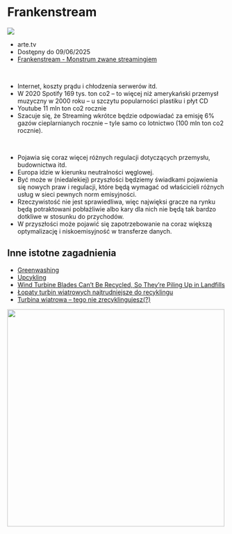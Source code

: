 # Frankenstream

<img src="https://api-cdn.arte.tv/img/v2/image/zk79nSggvhMXX5vWRMkH3E/325x183?type=TEXT">

* arte.tv
* Dostępny do 09/06/2025
* [Frankenstream - Monstrum zwane streamingiem](https://www.arte.tv/pl/videos/102810-001-A/frankenstream/)

<br>

* Internet, koszty prądu i chłodzenia serwerów itd.
* W 2020 Spotify 169 tys. ton co2 – to więcej niż amerykański przemysł muzyczny w 2000 roku – u szczytu popularności plastiku i płyt CD 
* Youtube 11 mln ton co2 rocznie
* Szacuje się, że Streaming wkrótce będzie odpowiadać za emisję 6% gazów cieplarnianych rocznie – tyle samo co
  lotnictwo (100 mln ton co2 rocznie).

<br>

* Pojawia się coraz więcej różnych regulacji dotyczących przemysłu, budownictwa itd.
* Europa idzie w kierunku neutralności węglowej.
* Być może w (niedalekiej) przyszłości będziemy świadkami pojawienia się nowych praw i regulacji, które będą wymagać od
  właścicieli różnych usług w sieci pewnych norm emisyjności.
* Rzeczywistość nie jest sprawiedliwa, więc najwięksi gracze na rynku będą potraktowani pobłażliwie albo kary dla nich
  nie będą tak bardzo dotkliwe w stosunku do przychodów.
* W przyszłości może pojawić się zapotrzebowanie na coraz większą optymalizację i niskoemisyjność w transferze danych.

## Inne istotne zagadnienia

* [Greenwashing](https://pl.wikipedia.org/wiki/Greenwashing)
* [Upcykling](https://pl.wikipedia.org/wiki/Upcykling)
* [Wind Turbine Blades Can’t Be Recycled, So They’re Piling Up in Landfills](https://www.bloomberg.com/news/features/2020-02-05/wind-turbine-blades-can-t-be-recycled-so-they-re-piling-up-in-landfills)
* [Łopaty turbin wiatrowych najtrudniejsze do recyklingu](https://www.cire.pl/artykuly/opinie/155372-lopaty-turbin-wiatrowych-najtrudniejsze-do-recyklingu)
* [Turbina wiatrowa – tego nie zrecyklingujesz(?)](https://globenergia.pl/turbina-wiatrowa-tego-nie-zrecyklingujesz/)

<img src="https://assets.bwbx.io/images/users/iqjWHBFdfxIU/itxthAhXDALA/v1/2000x1499.webp" width=500 height=auto>
